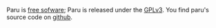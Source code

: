 Paru is [free sofware](https://www.gnu.org/philosophy/free-sw.en.html); Paru
is released under the [GPLv3](https://www.gnu.org/licenses/gpl-3.0.en.html).
You find paru's source code on [github](https://github.com/htdebeer/paru).
